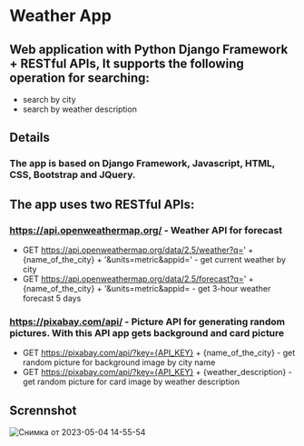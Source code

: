 # Weather App
## Web application with Python Django Framework + RESTful APIs,  It supports the following operation for searching: 
- search by city
- search by weather description
## Details
### The app is based on Django Framework, Javascript, HTML, CSS, Bootstrap and JQuery.
## The app uses two RESTful APIs:
### https://api.openweathermap.org/ - Weather API for forecast
- GET https://api.openweathermap.org/data/2.5/weather?q=' + {name_of_the_city} + '&units=metric&appid=' - get current weather by city
- GET https://api.openweathermap.org/data/2.5/forecast?q=' + {name_of_the_city} + '&units=metric&appid= - get 3-hour weather forecast 5 days
### https://pixabay.com/api/ - Picture API for generating random pictures. With this API app gets background and card picture
- GET https://pixabay.com/api/?key={API_KEY} + {name_of_the_city} - get random picture for background image by city name
- GET https://pixabay.com/api/?key={API_KEY} + {weather_description} - get random picture for card image by weather description
## Scrennshot
![Снимка от 2023-05-04 14-55-54](https://user-images.githubusercontent.com/59261346/236196915-d59f636f-4c3e-4f8d-a036-0448041061e8.png)
